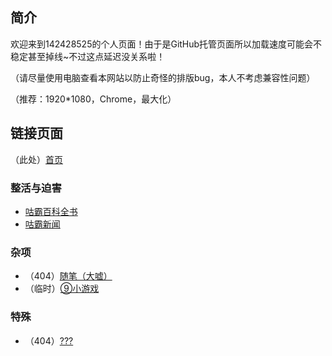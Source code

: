 ## 简介
欢迎来到142428525的个人页面！由于是GitHub托管页面所以加载速度可能会不稳定甚至掉线~不过这点延迟没关系啦！

（请尽量使用电脑查看本网站以防止奇怪的排版bug，本人不考虑兼容性问题）

（推荐：1920\*1080，Chrome，最大化）

## 链接页面
（此处）[首页](https://142428525.github.io/index)

### 整活与迫害
- [咕霸百科全书](https://142428525.github.io/MGE/index)
- [咕霸新闻](https://142428525.github.io/news)

### 杂项
- （404）[随笔（大嘘）](https://142428525.github.io/short_story)
- （临时）[⑨小游戏](https://142428525.github.io/web_games/cirno_math)

### 特殊
- （404）[???](https://142428525.github.io/special)
